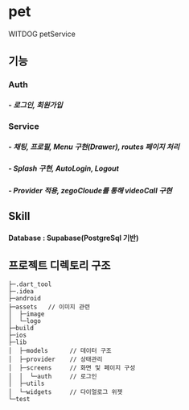 # pet

WITDOG petService

## 기능
### Auth
##### - 로그인, 회원가입

### Service
##### - 채팅, 프로필, Menu 구현(Drawer), routes 페이지 처리
##### - Splash 구현, AutoLogin, Logout
##### - Provider 적용, zegoCloude를 통해 videoCall 구현

## Skill
#### Database : Supabase(PostgreSql 기반)

## 프로젝트 디렉토리 구조
````
├─.dart_tool
├─.idea
├─android
├─assets   // 이미지 관련
│  ├─image
│  └─logo
├─build
├─ios
├─lib
│  ├─models      // 데이터 구조
│  ├─provider    // 상태관리
│  ├─screens     // 화면 및 페이지 구성
│  │  └─auth     // 로그인
│  ├─utils       
│  └─widgets     // 다이얼로그 위젯 
└─test